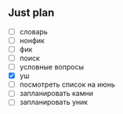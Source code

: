 ## Just plan
- [ ] словарь 
- [ ] нонфик
- [ ] фик
- [ ] поиск
- [ ] условные вопросы
- [x] уш
- [ ] посмотреть список на июнь
- [ ] запланировать камни
- [ ] запланировать уник
